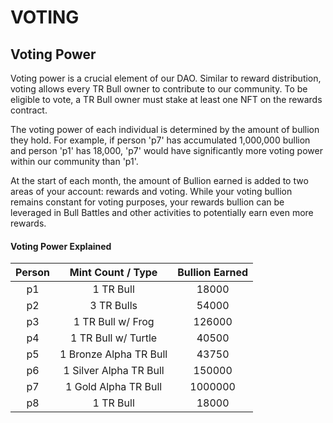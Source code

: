 # VOTING

## Voting Power

Voting power is a crucial element of our DAO. Similar to reward distribution, voting allows every TR Bull owner to contribute to our community. To be eligible to vote, a TR Bull owner must stake at least one NFT on the rewards contract.

The voting power of each individual is determined by the amount of bullion they hold. For example, if person 'p7' has accumulated 1,000,000 bullion and person 'p1' has 18,000, 'p7' would have significantly more voting power within our community than 'p1'.

At the start of each month, the amount of Bullion earned is added to two areas of your account: rewards and voting. While your voting bullion remains constant for voting purposes, your rewards bullion can be leveraged in Bull Battles and other activities to potentially earn even more rewards.

#### Voting Power Explained

| Person |    Mint Count / Type   | Bullion Earned |
| :----: | :--------------------: | :------------: |
|   p1   |        1 TR Bull       |      18000     |
|   p2   |       3 TR Bulls       |      54000     |
|   p3   |    1 TR Bull w/ Frog   |     126000     |
|   p4   |   1 TR Bull w/ Turtle  |      40500     |
|   p5   | 1 Bronze Alpha TR Bull |      43750     |
|   p6   | 1 Silver Alpha TR Bull |     150000     |
|   p7   |  1 Gold Alpha TR Bull  |     1000000    |
|   p8   |        1 TR Bull       |      18000     |

